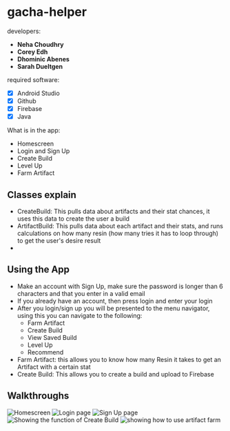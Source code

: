 # gacha-helper

developers: 
* **Neha Choudhry**
* **Corey Edh**
* **Dhominic Abenes**
* **Sarah Dueltgen**

required software: 
* [x] Android Studio
* [x] Github
* [x] Firebase
* [x] Java

What is in the app:
* Homescreen
* Login and Sign Up
* Create Build
* Level Up
* Farm Artifact

## Classes explain
* CreateBuild: This pulls data about artifacts and their stat chances, it uses this data to create the user a build
* ArtifactBuild: This pulls data about each artifact and their stats, and runs calculations on how many resin (how many tries it has to loop through) to get the user's desire result
* 

## Using the App
* Make an account with Sign Up, make sure the password is longer than 6 characters
and that you enter in a valid email
* If you already have an account, then press login and enter your login
* After you login/sign up you will be presented to the menu navigator, using this you can navigate to the following:
	* Farm Artifact
	* Create Build
	* View Saved Build
	* Level Up
	* Recommend
* Farm Artifact: this allows you to know how many Resin it takes to get an Artifact with a certain stat
* Create Build: This allows you to create a build and upload to Firebase

## Walkthroughs
<img src='gacha_homescreen.png' title='Homescreen' alt='Homescreen' />

<img src='gacha_login.png' title='Login Page' alt="Login page" />

<img src='gacha_signup.png' title='Sign Up Page' alt='Sign Up page' />

<img src='createbuild.gif' title='Create Build' alt='Showing the function of Create Build' />

<img src='FarmArtifact.gif' title='Artifact Farm Demo' alt='showing how to use artifact farm' />
